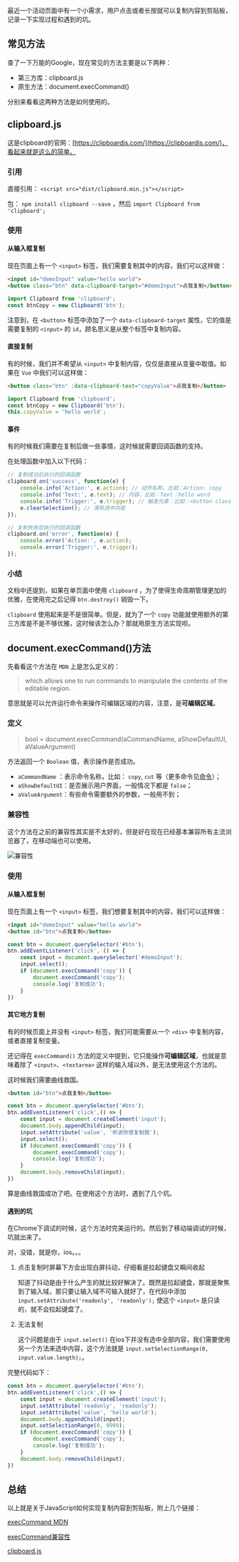 最近一个活动页面中有一个小需求，用户点击或者长按就可以复制内容到剪贴板，记录一下实现过程和遇到的坑。

## 常见方法

查了一下万能的Google，现在常见的方法主要是以下两种：

- 第三方库：clipboard.js
- 原生方法：document.execCommand()

分别来看看这两种方法是如何使用的。

## clipboard.js

这是clipboard的官网：[https://clipboardjs.com/](https://clipboardjs.com/)，看起来就是这么的简单。

### 引用

直接引用： `<script src="dist/clipboard.min.js"></script>`

包： `npm install clipboard --save` ，然后 `import Clipboard from 'clipboard';`

### 使用

#### 从输入框复制

现在页面上有一个 `<input>` 标签，我们需要复制其中的内容，我们可以这样做：

```html
<input id="demoInput" value="hello world">
<button class="btn" data-clipboard-target="#demoInput">点我复制</button>
```

```javascript
import Clipboard from 'clipboard';
const btnCopy = new Clipboard('btn');
```

注意到，在 `<button>` 标签中添加了一个 `data-clipboard-target` 属性，它的值是需要复制的 `<input>` 的 `id`，顾名思义是从整个标签中复制内容。

#### 直接复制

有的时候，我们并不希望从 `<input>` 中复制内容，仅仅是直接从变量中取值。如果在 `Vue` 中我们可以这样做：

```html
<button class="btn" :data-clipboard-text="copyValue">点我复制</button>
``` 

```javascript
import Clipboard from 'clipboard';
const btnCopy = new Clipboard('btn');
this.copyValue = 'hello world';
```

#### 事件

有的时候我们需要在复制后做一些事情，这时候就需要回调函数的支持。

在处理函数中加入以下代码：

```javascript
// 复制成功后执行的回调函数
clipboard.on('success', function(e) {
    console.info('Action:', e.action); // 动作名称，比如：Action: copy
    console.info('Text:', e.text); // 内容，比如：Text：hello word
    console.info('Trigger:', e.trigger); // 触发元素：比如：<button class="btn" :data-clipboard-text="copyValue">点我复制</button>
    e.clearSelection(); // 清除选中内容
});

// 复制失败后执行的回调函数
clipboard.on('error', function(e) {
    console.error('Action:', e.action);
    console.error('Trigger:', e.trigger);
});
```

### 小结

文档中还提到，如果在单页面中使用 `clipboard` ，为了使得生命周期管理更加的优雅，在使用完之后记得 `btn.destroy()` 销毁一下。

`clipboard` 使用起来是不是很简单。但是，就为了一个 `copy` 功能就使用额外的第三方库是不是不够优雅，这时候该怎么办？那就用原生方法实现呗。

## document.execCommand()方法

先看看这个方法在 `MDN` 上是怎么定义的：

> which allows one to run commands to manipulate the contents of the editable region.

意思就是可以允许运行命令来操作可编辑区域的内容，注意，是**可编辑区域**。

### 定义

> bool = document.execCommand(aCommandName, aShowDefaultUI, aValueArgument)

方法返回一个 `Boolean` 值，表示操作是否成功。

- `aCommandName` ：表示命令名称，比如： `copy`, `cut` 等（更多命令见[命令](https://developer.mozilla.org/en-US/docs/Web/API/Document/execCommand#%E5%91%BD%E4%BB%A4)）；
- `aShowDefaultUI`：是否展示用户界面，一般情况下都是 `false`；
- `aValueArgument`：有些命令需要额外的参数，一般用不到；

### 兼容性

这个方法在之前的兼容性其实是不太好的，但是好在现在已经基本兼容所有主流浏览器了，在移动端也可以使用。

![兼容性](http://omufjr5bv.bkt.clouddn.com/execCommand.png)

### 使用

#### 从输入框复制

现在页面上有一个 `<input>` 标签，我们想要复制其中的内容，我们可以这样做：

```html
<input id="demoInput" value="hello world">
<button id="btn">点我复制</button>
```

```javascript
const btn = document.querySelector('#btn');
btn.addEventListener('click', () => {
	const input = document.querySelector('#demoInput');
	input.select();
	if (document.execCommand('copy')) {
		document.execCommand('copy');
		console.log('复制成功');
	}
})
```

#### 其它地方复制

有的时候页面上并没有 `<input>` 标签，我们可能需要从一个 `<div>` 中复制内容，或者直接复制变量。

还记得在 `execCommand()` 方法的定义中提到，它只能操作**可编辑区域**，也就是意味着除了 `<input>`、`<textarea>` 这样的输入域以外，是无法使用这个方法的。

这时候我们需要曲线救国。

```html
<button id="btn">点我复制</button>
```

```javascript
const btn = document.querySelector('#btn');
btn.addEventListener('click',() => {
	const input = document.createElement('input');
	document.body.appendChild(input);
 	input.setAttribute('value', '听说你想复制我');
	input.select();
	if (document.execCommand('copy')) {
		document.execCommand('copy');
		console.log('复制成功');
	}
    document.body.removeChild(input);
})
```

算是曲线救国成功了吧。在使用这个方法时，遇到了几个坑。

#### 遇到的坑

在Chrome下调试的时候，这个方法时完美运行的。然后到了移动端调试的时候，坑就出来了。

对，没错，就是你，ios。。。

1. 点击复制时屏幕下方会出现白屏抖动，仔细看是拉起键盘又瞬间收起

	知道了抖动是由于什么产生的就比较好解决了。既然是拉起键盘，那就是聚焦到了输入域，那只要让输入域不可输入就好了，在代码中添加 `input.setAttribute('readonly', 'readonly');` 使这个 `<input>` 是只读的，就不会拉起键盘了。

2. 无法复制

	这个问题是由于 `input.select()` 在ios下并没有选中全部内容，我们需要使用另一个方法来选中内容，这个方法就是 `input.setSelectionRange(0, input.value.length);`。
	
完整代码如下：

```javascript
const btn = document.querySelector('#btn');
btn.addEventListener('click',() => {
	const input = document.createElement('input');
    input.setAttribute('readonly', 'readonly');
    input.setAttribute('value', 'hello world');
    document.body.appendChild(input);
	input.setSelectionRange(0, 9999);
	if (document.execCommand('copy')) {
		document.execCommand('copy');
		console.log('复制成功');
	}
    document.body.removeChild(input);
})
```

## 总结

以上就是关于JavaScript如何实现复制内容到剪贴板，附上几个链接：

[execCommand MDN](https://developer.mozilla.org/en-US/docs/Web/API/Document/execCommand)

[execCommand兼容性](https://caniuse.com/#search=execCommand)

[clipboard.js](https://github.com/zenorocha/clipboard.js)